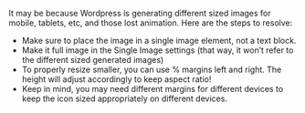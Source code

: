It may be because Wordpress is generating different sized images for mobile, tablets, etc, and those lost animation. Here are the steps to resolve:

- Make sure to place the image in a single image element, not a text block.
- Make it full image in the Single Image settings (that way, it won’t refer to the different sized generated images)
- To properly resize smaller, you can use % margins left and right. The height will adjust accordingly to keep aspect ratio!
- Keep in mind, you may need different margins for different devices to keep the icon sized appropriately on different devices.